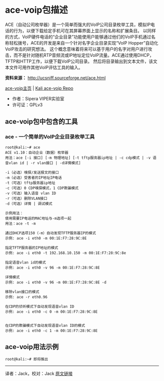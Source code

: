# ace-voip包描述
ACE（自动公司枚举器）是一个简单而强大的VoIP公司目录枚举工具，模拟IP电话的行为，以便下载给定手机可在其屏幕界面上显示的名称和扩展条目。 以同样的方式，VoIP硬件电话的“企业目录”功能使用户能够通过他们的VoIP手机通过名称轻松拨号，ACE的开发是来自一个针对名字企业目录实现“VoIP Hopper”自动化VoIP攻击的研究想法。 这个概念意味着将来可以基于用户的名字对用户进行攻击，而不是针对随机RTP音频流或IP地址定位VoIP流量。ACE通过使用DHCP，TFTP和HTTP工作，以便下载VoIP公司目录。 然后将目录输出到文本文件，该文本文件可用作其他VoIP评估工具的输入。

**资料来源：** http://ucsniff.sourceforge.net/ace.html 

[ace-voip主页](http://ucsniff.sourceforge.net/ace.html) | [Kali ace-voip Repo](http://git.kali.org/gitweb/?p=packages/ace-voip.git;a=summary)

- 作者：Sipera VIPER实验室
- 许可证：GPLv3
## ace-voip包中包含的工具
### ace - 一个简单的VoIP企业目录枚举工具

```
root@kali:~# ace
ACE v1.10：自动企业（数据）枚举器
用法：ace [-i 接口] [-m 物理地址] [-t tftp服务器ip地址 | -c cdp模式 | -v 语音vlan id | -r vlan接口 | -d详情模式] 

-i（必选）嗅探/发送报文的接口
-m（必选）受害者的IP地址IP电话
-t（可选）tftp服务器ip地址
-c（可选）0 CDP嗅探模式，1 CDP欺骗模式 
-v（可选）输入语音 vlan ID 
-r（可选）删除VLAN接口
-d（可选）详情 | 调试模式

示例用法：
使用需要IP电话的MAC地址与-m选项一起
用法：ace -t -m 

通过DHCP选项150（-m）自动发现TFTP服务器IP的模式
示例: ace -i eth0 -m 00:1E:F7:28:9C:8E

指定TFTP服务器的IP地址的模式
示例: ace -i eth0 -t 192.168.10.150 -m 00:1E:F7:28:9C:8e

指定语音vlan id的模式
示例: ace -i eth0 -v 96 -m 00:1E:F7:28:9C:8E

详情模式
示例: ace -i eth0 -v 96 -m 00:1E:F7:28:9C:8E -d

移除vlan接口的模式
示例: ace -r eth0.96

在CDP的侦听模式下自动发现语音vlan ID
示例: ace -i eth0 -c 0 -m 00:1E:F7:28:9C:8E


在CDP的欺骗模式下自动发现语音vlan ID的模式
示例: ace -i eth0 -c 1 -m 00:1E:F7:28:9C:8E

```
## ace-voip用法示例

```
root@kali:~# 即将推出
```

---
译者：Jack，校对：Jack
[原文链接](http://tools.kali.org/information-gathering/ace-voip)
